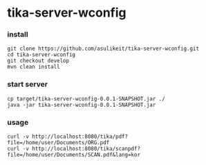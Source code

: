 # tika-server-wconfig

### install
    git clone https://github.com/asulikeit/tika-server-wconfig.git
    cd tika-server-wconfig
    git checkout develop
    mvn clean install

### start server
    cp target/tika-server-wconfig-0.0.1-SNAPSHOT.jar ./
    java -jar tika-server-wconfig-0.0.1-SNAPSHOT.jar
    
### usage
    curl -v http://localhost:8080/tika/pdf?file=/home/user/Documents/ORG.pdf
    curl -v http://localhost:8080/tika/scanpdf?file=/home/user/Documents/SCAN.pdf&lang=kor
 